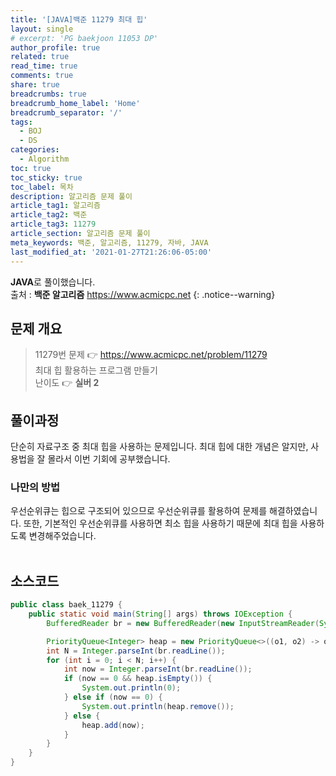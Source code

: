 ```yaml
---
title: '[JAVA]백준 11279 최대 힙'
layout: single
# excerpt: 'PG baekjoon 11053 DP'
author_profile: true
related: true
read_time: true
comments: true
share: true
breadcrumbs: true
breadcrumb_home_label: 'Home'
breadcrumb_separator: '/'
tags:
  - BOJ
  - DS
categories:
  - Algorithm
toc: true
toc_sticky: true
toc_label: 목차
description: 알고리즘 문제 풀이
article_tag1: 알고리즘
article_tag2: 백준
article_tag3: 11279
article_section: 알고리즘 문제 풀이
meta_keywords: 백준, 알고리즘, 11279, 자바, JAVA
last_modified_at: '2021-01-27T21:26:06-05:00'
---
```


**JAVA**로 풀이했습니다.  
출처 : **백준 알고리즘** <https://www.acmicpc.net>
{: .notice--warning}

## 문제 개요

> 11279번 문제 👉 <https://www.acmicpc.net/problem/11279><br>
> 최대 힙 활용하는 프로그램 만들기<br>
> 난이도 👉 **실버 2**

## 풀이과정

단순히 자료구조 중 최대 힙을 사용하는 문제입니다. 최대 힙에 대한 개념은 알지만, 사용법을 잘 몰라서 이번 기회에 공부했습니다.<br>

### 나만의 방법

우선순위큐는 힙으로 구조되어 있으므로 우선순위큐를 활용하여 문제를 해결하였습니다. 또한, 기본적인 우선순위큐를 사용하면 최소 힙을 사용하기 때문에 최대 힙을 사용하도록 변경해주었습니다.<br><br>

## 소스코드

```java
public class baek_11279 {
	public static void main(String[] args) throws IOException {
		BufferedReader br = new BufferedReader(new InputStreamReader(System.in));

		PriorityQueue<Integer> heap = new PriorityQueue<>((o1, o2) -> o2 - o1);
		int N = Integer.parseInt(br.readLine());
		for (int i = 0; i < N; i++) {
			int now = Integer.parseInt(br.readLine());
			if (now == 0 && heap.isEmpty()) {
				System.out.println(0);
			} else if (now == 0) {
				System.out.println(heap.remove());
			} else {
				heap.add(now);
			}
		}
	}
}
```
